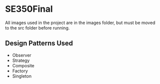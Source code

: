 # SE350Final
All images used in the project are in the images folder, but must be moved to the src folder before running.

## Design Patterns Used
* Observer
* Strategy
* Composite
* Factory
* Singleton
